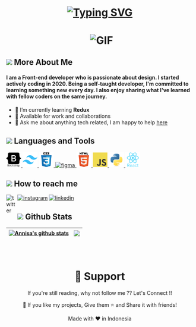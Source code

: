 <h1 align="center"><a href="https://git.io/typing-svg"><img align="center" src="https://readme-typing-svg.herokuapp.com?font=Kalam&size=35&pause=1000&color=8483F7&center=true&vCenter=true&width=435&lines=Hi+%F0%9F%91%8B%2C+I'm+Annisa;Front+End+Developer;UIUX+Designer" alt="Typing SVG" /></a></h1>
<h1 align="center" ><img align="center" style="margin-left:10px" alt="GIF" src="https://media.giphy.com/media/IbCcsxPmxGzKugAa70/giphy.gif" witdh="200" height="200"/></h1>

## <h2 align="left" ><img src="https://media.giphy.com/media/eNSg6TN4j9YZTM154J/giphy.gif" witdh="30" height="30"/> <b> More About Me </b></h2>

<h4 align="left">I am a Front-end developer who is passionate about design. I started actively coding in 2020. Being a self-taught developer, I'm committed to learning something new every day. I also enjoy sharing what I've learned with fellow coders on the same journey. </h4>

- 🌱 I’m currently learning <b>Redux</b>
- 👯 Available for work and collaborations
- 💬 Ask me about anything tech related, I am happy to help [here](annisarahmadhani78@gmail.com)
  <br>

## <h2 align="left"><img src="https://media.giphy.com/media/TgyarrvUBCkHdAJfBn/giphy.gif" witdh="30" height="30"/> <b>Languages and Tools</b></h2>

<a href="https://getbootstrap.com" target="_blank" rel="noreferrer"> <img src="https://raw.githubusercontent.com/devicons/devicon/master/icons/bootstrap/bootstrap-plain-wordmark.svg" alt="bootstrap" width="40" height="40"/> </a>
<a href="https://tailwindcss.com/" target="_blank" rel="noreferrer"> <img
      src="https://raw.githubusercontent.com/devicons/devicon/master/icons/tailwindcss/tailwindcss-plain.svg"
      alt="tailwind" width="40" height="40" /> </a>
<a href="https://www.w3schools.com/css/" target="_blank" rel="noreferrer"> <img src="https://raw.githubusercontent.com/devicons/devicon/master/icons/css3/css3-original-wordmark.svg" alt="css3" width="40" height="40"/> </a> <a href="https://www.figma.com/" target="_blank" rel="noreferrer"> <img src="https://www.vectorlogo.zone/logos/figma/figma-icon.svg" alt="figma" width="40" height="40"/> </a> <a href="https://www.w3.org/html/" target="_blank" rel="noreferrer"> <img src="https://raw.githubusercontent.com/devicons/devicon/master/icons/html5/html5-original-wordmark.svg" alt="html5" width="40" height="40"/> </a> <a href="https://developer.mozilla.org/en-US/docs/Web/JavaScript" target="_blank" rel="noreferrer"> <img src="https://raw.githubusercontent.com/devicons/devicon/master/icons/javascript/javascript-original.svg" alt="javascript" width="40" height="40"/> </a> <a href="https://www.python.org" target="_blank" rel="noreferrer"> <img src="https://raw.githubusercontent.com/devicons/devicon/master/icons/python/python-original.svg" alt="python" width="40" height="40"/> </a> <a href="https://reactjs.org/" target="_blank" rel="noreferrer"> <img src="https://raw.githubusercontent.com/devicons/devicon/master/icons/react/react-original-wordmark.svg" alt="react" width="40" height="40"/> </a>
<br>

## <h2 align="left"><img src="https://media.giphy.com/media/daIfTnwGeY0J3zc1tg/giphy.gif" witdh="30" height="30"/> <b>How to reach me</b></h2>

<a href="https://instagram.com/icutttrd?igshid=YmMyMTA2M2Y=" target="blank"><img 
      src="https://raw.githubusercontent.com/rahuldkjain/github-profile-readme-generator/master/src/images/icons/Social/instagram.svg"
      alt="instagram" height="25" width="30" /></a>
<a href="https://www.linkedin.com/in/annisard/" target="blank"><img  
      src="https://raw.githubusercontent.com/rahuldkjain/github-profile-readme-generator/master/src/images/icons/Social/linked-in-alt.svg"
      alt="linkedin" height="25" width="30" /></a>
<a href="https://twitter.com/icutttrd">
<img align="left" alt="twitter" width="30" heigt="25" src="https://raw.githubusercontent.com/peterthehan/peterthehan/master/assets/twitter.svg"/>
</a>
<br>

## <h2 align="left"><img src="https://media.giphy.com/media/AynUwd5uKhIevEWx54/giphy.gif" witdh="25" height="25"/> <b>Github Stats</b></h2>

| <a href="https://github.com/anuraghazra/github-readme-stats"><img align="center" src="https://github-readme-stats.vercel.app/api?username=annisaard&&show_icons=true&theme=radical" alt="Annisa's github stats" /></a> | <a href="https://github.com/anuraghazra/github-readme-stats"><img align="center" src="https://github-readme-stats.vercel.app/api/top-langs?username=annisaard&show_icons=true&locale=en&layout=compact&theme=radical" /></a> |
| ---------------------------------------------------------------------------------------------------------------------------------------------------------------------------------------------------------------------- | ---------------------------------------------------------------------------------------------------------------------------------------------------------------------------------------------------------------------------- |

<br>
<br>
<h1 align="center">🤝 Support</h1>

<p align="center"> If you're still reading, why not follow me ?? Let's Connect !!</p>

<p align="center">💙 If you like my projects, Give them ⭐ and Share it with friends!</p>
</div>
<p align="center">Made with ❤️ in Indonesia</p>
